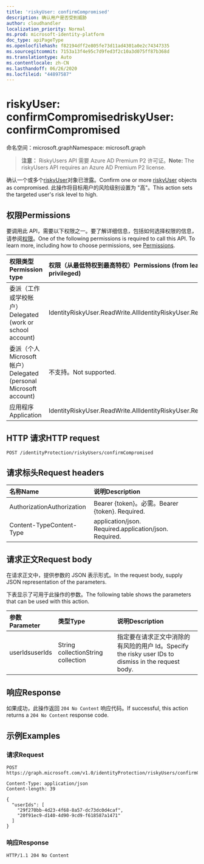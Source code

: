 ```yaml
---
title: 'riskyUser: confirmCompromised'
description: 确认用户是否受到威胁
author: cloudhandler
localization_priority: Normal
ms.prod: microsoft-identity-platform
doc_type: apiPageType
ms.openlocfilehash: f82194dff2e805fe73d11ad4301a0e2c74347335
ms.sourcegitcommit: 7153a13f4e95c7d9fed3f2c10a3d075ff87b368d
ms.translationtype: Auto
ms.contentlocale: zh-CN
ms.lasthandoff: 06/26/2020
ms.locfileid: "44897587"
---
```

# <a name="riskyuser-confirmcompromised"></a><span data-ttu-id="b9ecd-103">riskyUser: confirmCompromised</span><span class="sxs-lookup"><span data-stu-id="b9ecd-103">riskyUser: confirmCompromised</span></span>
<span data-ttu-id="b9ecd-104">命名空间：microsoft.graph</span><span class="sxs-lookup"><span data-stu-id="b9ecd-104">Namespace: microsoft.graph</span></span>

><span data-ttu-id="b9ecd-105">**注意：** RiskyUsers API 需要 Azure AD Premium P2 许可证。</span><span class="sxs-lookup"><span data-stu-id="b9ecd-105">**Note:** The riskyUsers API requires an Azure AD Premium P2 license.</span></span>

<span data-ttu-id="b9ecd-106">确认一个或多个[riskyUser](../resources/riskyuser.md)对象已泄露。</span><span class="sxs-lookup"><span data-stu-id="b9ecd-106">Confirm one or more [riskyUser](../resources/riskyuser.md) objects as compromised.</span></span> <span data-ttu-id="b9ecd-107">此操作将目标用户的风险级别设置为 "高"。</span><span class="sxs-lookup"><span data-stu-id="b9ecd-107">This action sets the targeted user's risk level to high.</span></span>

## <a name="permissions"></a><span data-ttu-id="b9ecd-108">权限</span><span class="sxs-lookup"><span data-stu-id="b9ecd-108">Permissions</span></span>
<span data-ttu-id="b9ecd-p102">要调用此 API，需要以下权限之一。要了解详细信息，包括如何选择权限的信息，请参阅[权限](/graph/permissions_reference)。</span><span class="sxs-lookup"><span data-stu-id="b9ecd-p102">One of the following permissions is required to call this API. To learn more, including how to choose permissions, see [Permissions](/graph/permissions_reference).</span></span>

|<span data-ttu-id="b9ecd-111">权限类型</span><span class="sxs-lookup"><span data-stu-id="b9ecd-111">Permission type</span></span>      | <span data-ttu-id="b9ecd-112">权限（从最低特权到最高特权）</span><span class="sxs-lookup"><span data-stu-id="b9ecd-112">Permissions (from least to most privileged)</span></span>              |
|:--------------------|:---------------------------------------------------------|
|<span data-ttu-id="b9ecd-113">委派（工作或学校帐户）</span><span class="sxs-lookup"><span data-stu-id="b9ecd-113">Delegated (work or school account)</span></span> | <span data-ttu-id="b9ecd-114">IdentityRiskyUser.ReadWrite.All</span><span class="sxs-lookup"><span data-stu-id="b9ecd-114">IdentityRiskyUser.ReadWrite.All</span></span>    |
|<span data-ttu-id="b9ecd-115">委派（个人 Microsoft 帐户）</span><span class="sxs-lookup"><span data-stu-id="b9ecd-115">Delegated (personal Microsoft account)</span></span> | <span data-ttu-id="b9ecd-116">不支持。</span><span class="sxs-lookup"><span data-stu-id="b9ecd-116">Not supported.</span></span>    |
|<span data-ttu-id="b9ecd-117">应用程序</span><span class="sxs-lookup"><span data-stu-id="b9ecd-117">Application</span></span> | <span data-ttu-id="b9ecd-118">IdentityRiskyUser.ReadWrite.All</span><span class="sxs-lookup"><span data-stu-id="b9ecd-118">IdentityRiskyUser.ReadWrite.All</span></span> |

## <a name="http-request"></a><span data-ttu-id="b9ecd-119">HTTP 请求</span><span class="sxs-lookup"><span data-stu-id="b9ecd-119">HTTP request</span></span>

<!-- {
  "blockType": "ignored"
}
-->
``` http
POST /identityProtection/riskyUsers/confirmCompromised
```

## <a name="request-headers"></a><span data-ttu-id="b9ecd-120">请求标头</span><span class="sxs-lookup"><span data-stu-id="b9ecd-120">Request headers</span></span>
|<span data-ttu-id="b9ecd-121">名称</span><span class="sxs-lookup"><span data-stu-id="b9ecd-121">Name</span></span>|<span data-ttu-id="b9ecd-122">说明</span><span class="sxs-lookup"><span data-stu-id="b9ecd-122">Description</span></span>|
|:---|:---|
|<span data-ttu-id="b9ecd-123">Authorization</span><span class="sxs-lookup"><span data-stu-id="b9ecd-123">Authorization</span></span>|<span data-ttu-id="b9ecd-p103">Bearer {token}。必需。</span><span class="sxs-lookup"><span data-stu-id="b9ecd-p103">Bearer {token}. Required.</span></span>|
|<span data-ttu-id="b9ecd-126">Content-Type</span><span class="sxs-lookup"><span data-stu-id="b9ecd-126">Content-Type</span></span>|<span data-ttu-id="b9ecd-p104">application/json. Required.</span><span class="sxs-lookup"><span data-stu-id="b9ecd-p104">application/json. Required.</span></span>|

## <a name="request-body"></a><span data-ttu-id="b9ecd-129">请求正文</span><span class="sxs-lookup"><span data-stu-id="b9ecd-129">Request body</span></span>
<span data-ttu-id="b9ecd-130">在请求正文中，提供参数的 JSON 表示形式。</span><span class="sxs-lookup"><span data-stu-id="b9ecd-130">In the request body, supply JSON representation of the parameters.</span></span>

<span data-ttu-id="b9ecd-131">下表显示了可用于此操作的参数。</span><span class="sxs-lookup"><span data-stu-id="b9ecd-131">The following table shows the parameters that can be used with this action.</span></span>

|<span data-ttu-id="b9ecd-132">参数</span><span class="sxs-lookup"><span data-stu-id="b9ecd-132">Parameter</span></span>|<span data-ttu-id="b9ecd-133">类型</span><span class="sxs-lookup"><span data-stu-id="b9ecd-133">Type</span></span>|<span data-ttu-id="b9ecd-134">说明</span><span class="sxs-lookup"><span data-stu-id="b9ecd-134">Description</span></span>|
|:---|:---|:---|
|<span data-ttu-id="b9ecd-135">userIds</span><span class="sxs-lookup"><span data-stu-id="b9ecd-135">userIds</span></span>|<span data-ttu-id="b9ecd-136">String collection</span><span class="sxs-lookup"><span data-stu-id="b9ecd-136">String collection</span></span>|<span data-ttu-id="b9ecd-137">指定要在请求正文中消除的有风险的用户 Id。</span><span class="sxs-lookup"><span data-stu-id="b9ecd-137">Specify the risky user IDs to dismiss in the request body.</span></span>|



## <a name="response"></a><span data-ttu-id="b9ecd-138">响应</span><span class="sxs-lookup"><span data-stu-id="b9ecd-138">Response</span></span>

<span data-ttu-id="b9ecd-139">如果成功，此操作返回 `204 No Content` 响应代码。</span><span class="sxs-lookup"><span data-stu-id="b9ecd-139">If successful, this action returns a `204 No Content` response code.</span></span>

## <a name="examples"></a><span data-ttu-id="b9ecd-140">示例</span><span class="sxs-lookup"><span data-stu-id="b9ecd-140">Examples</span></span>

### <a name="request"></a><span data-ttu-id="b9ecd-141">请求</span><span class="sxs-lookup"><span data-stu-id="b9ecd-141">Request</span></span>
<!-- {
  "blockType": "request",
  "name": "riskyuser_confirmcompromised"
}
-->
``` http
POST https://graph.microsoft.com/v1.0/identityProtection/riskyUsers/confirmCompromised

Content-Type: application/json
Content-length: 39

{
  "userIds": [
    "29f270bb-4d23-4f68-8a57-dc73dc0d4caf",
    "20f91ec9-d140-4d90-9cd9-f618587a1471"
  ]
}
```


### <a name="response"></a><span data-ttu-id="b9ecd-142">响应</span><span class="sxs-lookup"><span data-stu-id="b9ecd-142">Response</span></span>

<!-- {
  "blockType": "response",
  "truncated": true
}
-->
``` http
HTTP/1.1 204 No Content
```

